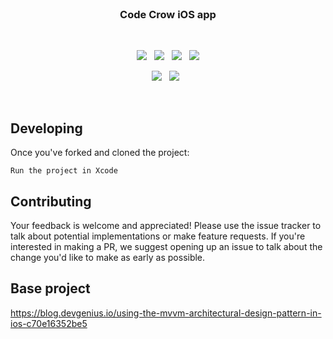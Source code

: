 
<br>

<h3 align="center">
    Code Crow iOS app
</h3>

<br>

<p align="center">
    <a href="https://github.com/CodeCrowCorp/mvp-website"><img src="https://img.shields.io/github/v/release/CodeCrowCorp/mvp-website?color=%23ff00a0&include_prereleases&label=version&sort=semver&style=flat-square"></a>
    &nbsp;
    <a href="https://github.com/CodeCrowCorp/mvp-website"><img src="https://img.shields.io/badge/built_with-Svelte-FF3E00.svg?style=flat-square"></a>
    &nbsp;
	<a href="https://github.com/CodeCrowCorp/mvp-website/actions"><img src="https://img.shields.io/github/workflow/status/CodeCrowCorp/mvp-website/production.yml?style=flat-square"></a>
    &nbsp;
    <a href="https://github.com/CodeCrowCorp/mvp-website/license.md"><img src="https://img.shields.io/badge/license-MIT-00bfff.svg?style=flat-square"></a>
</p>

<p align="center">
	<a href="https://discord.gg/codecrow"><img src="https://img.shields.io/discord/766681806463303680?label=discord&style=flat-square&color=5a66f6"></a>
	&nbsp;
  <a href="https://twitter.com/CodeCrowCorp"><img src="https://img.shields.io/badge/twitter-follow_us-1d9bf0.svg?style=flat-square"></a>
  &nbsp;
</p>

<br>

## Developing

Once you've forked and cloned the project:

`Run the project in Xcode`

## Contributing

Your feedback is welcome and appreciated! Please use the issue tracker to talk about potential implementations or make feature requests. If you're interested in making a PR, we suggest opening up an issue to talk about the change you'd like to make as early as possible.

## Base project
https://blog.devgenius.io/using-the-mvvm-architectural-design-pattern-in-ios-c70e16352be5

